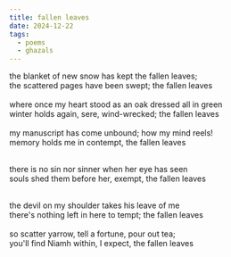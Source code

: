 ```yaml
---
title: fallen leaves
date: 2024-12-22
tags:
  - poems
  - ghazals
---
```

the blanket of new snow has kept the fallen leaves;<br>
the scattered pages have been swept; the fallen leaves<br>
<br>
where once my heart stood as an oak dressed all in green<br>
winter holds again, sere, wind-wrecked; the fallen leaves<br>
<br>
my manuscript has come unbound; how my mind reels!<br>
memory holds me in contempt, the fallen leaves<br>
<br>

there is no sin nor sinner when her eye has seen<br>
souls shed them before her, exempt, the fallen leaves<br>
<br>

the devil on my shoulder takes his leave of me<br>
there's nothing left in here to tempt; the fallen leaves<br>
<br>
so scatter yarrow, tell a fortune, pour out tea;<br>
you'll find Niamh within, I expect, the fallen leaves

